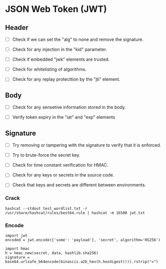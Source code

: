 # JSON Web Token (JWT)

## Header

- [ ] Check if we can set the "alg" to none and remove the signature.
- [ ] Check for any injection in the "kid" parameter.
- [ ] Check if embedded "jwk" elements are trusted.
- [ ] Check for whitelisting of algorithms.
- [ ] Check for any replay protecttion by the "jti" element.


## Body
- [ ] Check for any sensetive information stored in the body.
- [ ] Verify token expiry in the "iat" and "exp" elements


## Signature

- [ ] Try removing or tampering with the signature to verify that it is enforced.
- [ ] Try to brute-force the secret key.
- [ ] Check for time constant verification for HMAC.
- [ ] Check for any keys or secrets in the source code.
- [ ] Check that keys and secrets are different between environments.


### Crack
```
hashcat --stdout test_wordlist.txt -r /usr/share/hashcat/rules/best64.rule | hashcat -m 16500 jwt.txt
```

### Encode

```
import jwt
encoded = jwt.encode({'some': 'payload'}, 'secret', algorithm='HS256')
```
```
import hmac
h = hmac.new(secret, data, hashlib.sha256)
signature = base64.urlsafe_b64encode(binascii.a2b_hex(h.hexdigest())).rstrip("=")
```
